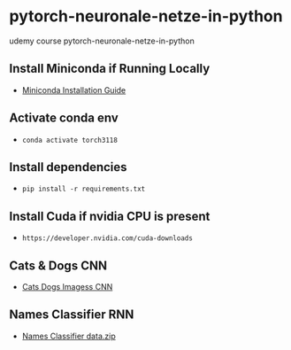 # pytorch-neuronale-netze-in-python
 udemy course pytorch-neuronale-netze-in-python

## Install Miniconda if Running Locally
- [Miniconda Installation Guide](https://docs.anaconda.com/free/miniconda)

## Activate conda env
- `conda activate torch3118`

## Install dependencies
- `pip install -r requirements.txt`

## Install Cuda if nvidia CPU is present
- `https://developer.nvidia.com/cuda-downloads`


## Cats & Dogs CNN
- [Cats Dogs Imagess CNN](https://www.kaggle.com/competitions/dogs-vs-cats-redux-kernels-edition)

## Names Classifier RNN
- [Names Classifier data.zip](https://pytorch.org/tutorials/intermediate/char_rnn_generation_tutorial.html)